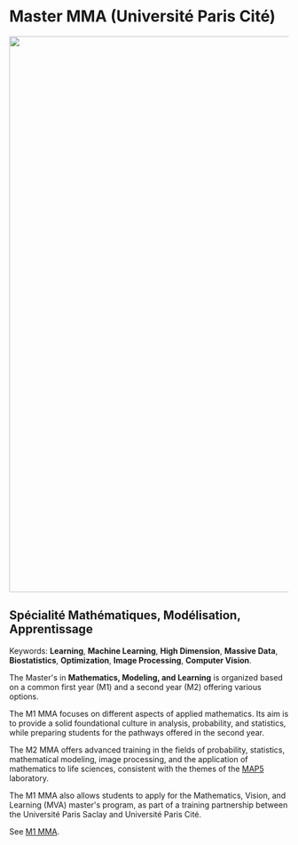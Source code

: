 # Master MMA (Université Paris Cité)

<img src="https://map5.mi.parisdescartes.fr/wp-content/uploads/2022/06/banniere2-2048x320.png" width =1000></img>

## Spécialité Mathématiques, Modélisation, Apprentissage

Keywords: **Learning**, **Machine Learning**, **High Dimension**, **Massive Data**, **Biostatistics**, **Optimization**, **Image Processing**, **Computer Vision**.

The Master's in **Mathematics, Modeling, and Learning** is organized based on a common first year (M1) and a second year (M2) offering various options.

The M1 MMA focuses on different aspects of applied mathematics. Its aim is to provide a solid foundational culture in analysis, probability, and statistics, while preparing students for the pathways offered in the second year.

The M2 MMA offers advanced training in the fields of probability, statistics, mathematical modeling, image processing, and the application of mathematics to life sciences, consistent with the themes of the [MAP5](https://map5.mi.parisdescartes.fr/) laboratory.

The M1 MMA also allows students to apply for the Mathematics, Vision, and Learning (MVA) master's program, as part of a training partnership between the Université Paris Saclay and Université Paris Cité.

See [M1 MMA](https://math-info.u-paris.fr/master-mathematiques-et-applications/specialite-mathematiques-modelisation-apprentissage/).
